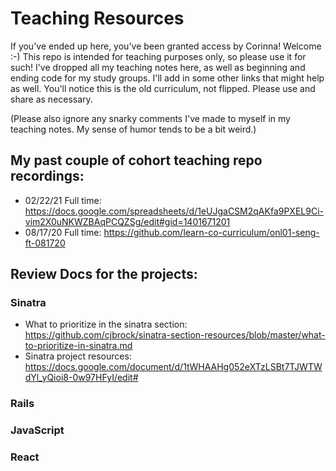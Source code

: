 # Teaching Resources

If you've ended up here, you've been granted access by Corinna! Welcome :-) This repo is intended for teaching purposes only, so please use it for such! I've dropped all my teaching notes here, as well as beginning and ending code for my study groups. I'll add in some other links that might help as well. You'll notice this is the old curriculum, not flipped. Please use and share as necessary. 

(Please also ignore any snarky comments I've made to myself in my teaching notes. My sense of humor tends to be a bit weird.)

## My past couple of cohort teaching repo recordings:

- 02/22/21 Full time: https://docs.google.com/spreadsheets/d/1eUJgaCSM2qAKfa9PXEL9Ci-vim2X0uNKWZBAqPCQZSg/edit#gid=1401671201
- 08/17/20 Full time: https://github.com/learn-co-curriculum/onl01-seng-ft-081720

## Review Docs for the projects:
### Sinatra

- What to prioritize in the sinatra section: https://github.com/cjbrock/sinatra-section-resources/blob/master/what-to-prioritize-in-sinatra.md
- Sinatra project resources: https://docs.google.com/document/d/1tWHAAHg052eXTzLSBt7TJWTWdYl_yQioi8-0w97HFyI/edit#

### Rails


### JavaScript


### React